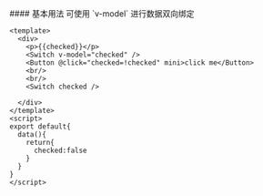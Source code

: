 <cn>
#### 基本用法
可使用 `v-model` 进行数据双向绑定
</cn>

```tpl
<template>
  <div>
    <p>{{checked}}</p>
    <Switch v-model="checked" />
    <Button @click="checked=!checked" mini>click me</Button>
    <br/>
    <br/>
    <Switch checked />

  </div>
</template>
<script>
export default{
  data(){
    return{
      checked:false
    }
  }
}
</script>
```